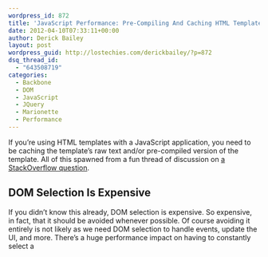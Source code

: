 ```yaml
---
wordpress_id: 872
title: 'JavaScript Performance: Pre-Compiling And Caching HTML Templates'
date: 2012-04-10T07:33:11+00:00
author: Derick Bailey
layout: post
wordpress_guid: http://lostechies.com/derickbailey/?p=872
dsq_thread_id:
  - "643508719"
categories:
  - Backbone
  - DOM
  - JavaScript
  - JQuery
  - Marionette
  - Performance
---
```

If you&#8217;re using HTML templates with a JavaScript application, you need to be caching the template&#8217;s raw text and/or pre-compiled version of the template. All of this spawned from a fun thread of discussion on [a StackOverflow question](http://stackoverflow.com/questions/9833312/how-do-i-properly-store-a-javascript-template-so-that-it-isnt-instantiated-mul/).

## DOM Selection Is Expensive

If you didn&#8217;t know this already, DOM selection is expensive. So expensive, in fact, that it should be avoided whenever possible. Of course avoiding it entirely is not likely as we need DOM selection to handle events, update the UI, and more. There&#8217;s a huge performance impact on having to constantly select a <script> tag from the DOM when you need a template, though. See [this JSPerf that I wrote](http://jsperf.com/dom-select-vs-cache) which illustrates the difference.

<img title="Screen Shot 2012-03-28 at 9.35.57 PM.png" src="https://lostechies.com/content/derickbailey/uploads/2012/03/Screen-Shot-2012-03-28-at-9.35.57-PM.png" border="0" alt="Screen Shot 2012 03 28 at 9 35 57 PM" width="600" height="337" />

If you&#8217;re storing templates in a script tag, don&#8217;t access that DOM element more than once. After all, you&#8217;re not expecting the contents of the template to change. Only the data that is rendered in to the template changes.

## Simple Template Caching

The easiest way of storing a template is to use the DOM selector as a key, and the template contents as a value. Check for the existence of that key on an object, and if it exists use that. If it doesn&#8217;t exist, load it:

{% gist 2232998 1.js %}

## Pre-Compile Templates

One of the commenters in the thread of discussion liked the test I put together but thought it could be done better, still. He updated it to show [cached vs non-cached and pre-compiled vs non-pre-compiled templates](http://jsperf.com/dom-select-vs-cache/2).

<img title="Screen Shot 2012-03-28 at 10.02.37 PM.png" src="https://lostechies.com/content/derickbailey/uploads/2012/03/Screen-Shot-2012-03-28-at-10.02.37-PM.png" border="0" alt="Screen Shot 2012 03 28 at 10 02 37 PM" width="600" height="306" />

Clearly, pre-compiling your templates is important. So let&#8217;s update our TemplateCache to pre-compile the templates for us (assuming we&#8217;re using underscore.js):

{% gist 2232998 2.js %}

## Template Cache Built In To Backbone.Marionette

Of course you saw this part coming, right? I&#8217;ve got a much more robust version of the above template caching already available in [Backbone.Marionette](https://github.com/derickbailey/backbone.marionette). It defaults to using underscore.js as it&#8217;s template engine, but that&#8217;s really easy to change. See the documentation for some [examples on how to do that](http://derickbailey.github.com/backbone.marionette/#backbone-marionette-renderer/caching-pre-compiled-templates).

But even if you&#8217;re not using Backbone or Backbone.Marionette, you need to take advantage of the performance improvements that your application will see, by only selecting something from the DOM once, and by pre-compiling and caching any templates that you&#8217;re using.
